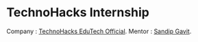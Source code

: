 # TechnoHacks Internship

Company : [TechnoHacks EduTech Official](https://www.linkedin.com/company/technohacks-edutech).
Mentor : [Sandip Gavit](https://www.linkedin.com/in/sandipgavit).
